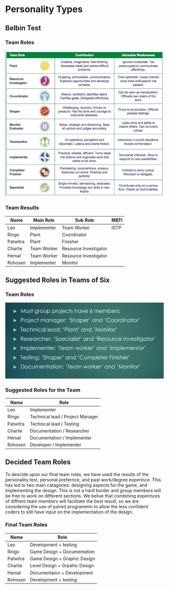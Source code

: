 # Personality Types

## Belbin Test

### Team Roles

![](Belbin%20Test.png)

### Team Results

| Name     | Main Role   | Sub Role              | MBTI |
| -------- | ----------- | --------------------- | ---- |
| Leo      | Implementer | Team Worker           | ISTP |
| Ringo    | Plant       | Coordinator           |  |
| Patwitra | Plant       | Finisher              |  |
| Charlie  | Team Worker | Resource Investigator |  |
| Hemal    | Team Worker | Resource Investigator |  |
| Rohosen  | Implementer | Monitor               |  |

## Suggested Roles in Teams of Six

### Team Roles

![](./Team%20Roles.png)

### Suggested Roles for the Team

| Name     | Role                        |
| -------- | --------------------------- |
| Leo      | Implementer                 |
| Ringo    | Technical lead / Project Manager |
| Patwitra | Technical lead / Testing    |
| Charlie  | Documentation / Researcher  |
| Hemal    | Documentation / Implementer |
| Rohosen  | Developer / Implementer     |

## Decided Team Roles

To descide upon our final team roles, we have used the results of the personality test, personal prefernce, and past work/degree experince. This has led to two main catagories: designing aspects for the game, and implementing the design. This is not a hard border and group members will be free to work on different sections. We belive that combining expeirnces of diffrent team members will facilitate the best result, so we are considering the use of paired programmin to allow the less confident coders to still have input on the implementation of the design.

### Final Team Roles

| Name     | Role |
| -------- | ---- |
| Leo      | Development + testing |
| Ringo    | Game Design + Documentation |
| Patwitra | Game Design + Graphic Design |
| Charlie  | Level Design + Grpahic Design |
| Hemal    | Documentaion + Development |
| Rohosen  | Development + testing    |
